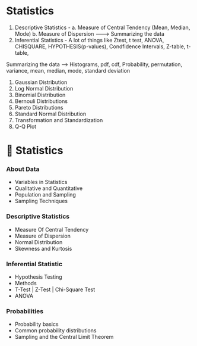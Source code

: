 # Statistics

1. Descriptive Statistics - a. Measure of Central Tendency (Mean, Median, Mode) b. Measure of Dispersion  ---> Summarizing the data
2. Inferential Statistics - A lot of things like Ztest, t test, ANOVA, CHISQUARE, HYPOTHESIS(p-values), Condfidence Intervals, Z-table, t-table,

Summarizing the data --> Histograms, pdf, cdf, Probability, permutation, variance, mean, median, mode, standard deviation

1. Gaussian Distribution
2. Log Normal Distribution
3. Binomial Distribution
4. Bernouli Distributions
5. Pareto Distributions
6. Standard Normal Distribution
7. Transformation and Standardization
8. Q-Q Plot



# 💭 Statistics

### **About Data**

- Variables in Statistics
- Qualitative and Quantitative
- Population and Sampling
- Sampling Techniques

### Descriptive Statistics

- Measure Of Central Tendency
- Measure of Dispersion
- Normal Distribution
- Skewness and Kurtosis

### Inferential Statistic

- Hypothesis Testing
- Methods
- T-Test | Z-Test | Chi-Square Test
- ANOVA

### Probabilities

- Probability basics
- Common probability distributions
- Sampling and the Central Limit Theorem